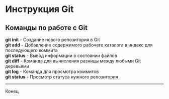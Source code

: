 # Инструкция Git
## Команды по работе с Git
**git init** - Создание нового репозитория в Git  
**git add** - Добавление содержимого рабочего каталога в индекс для последующего коммита  
**git status** - Вывод информации о состоянии файлов  
**git diff** - Команда для вычисления разницы между любыми Git деревьями  
**git log** - Команда для просмотра коммитов  
**git status** - Просмотр статуса нужного репозитория  
*****************
Конец